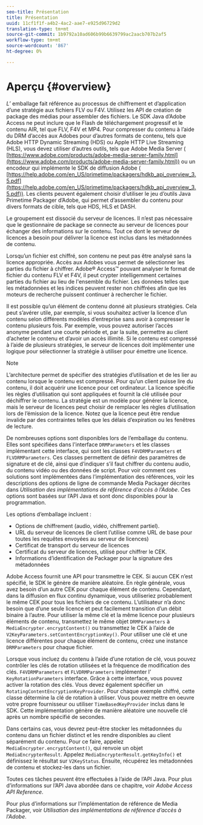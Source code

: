 ```yaml
---
seo-title: Présentation
title: Présentation
uuid: 11cf1f1f-a4b2-4ac2-aae7-e925d96729d2
translation-type: tm+mt
source-git-commit: 1b9792a10ad606b99b6639799ac2aacb707b2af5
workflow-type: tm+mt
source-wordcount: '867'
ht-degree: 0%

---
```



# Aperçu {#overview}

*L’* emballage fait référence au processus de chiffrement et d’application d’une stratégie aux fichiers FLV ou F4V. Utilisez les API de création de package des médias pour assembler des fichiers. Le SDK Java d’Adobe Access ne peut inclure que le Flash de téléchargement progressif et le contenu AIR, tel que FLV, F4V et MP4. Pour compresser du contenu à l’aide du DRM d’accès aux Adobes pour d’autres formats de contenu, tels que Adobe HTTP Dynamic Streaming (HDS) ou Apple HTTP Live Streaming (HLS), vous devez utiliser d’autres outils, tels que Adobe Media Server ( [https://www.adobe.com/products/adobe-media-server-family.html](https://www.adobe.com/products/adobe-media-server-family.html)) ou un encodeur qui implémente le SDK de diffusion Adobe ( [https://help.adobe.com/en_US/primetime/packagers/hdkb_api_overview_3.5.pdf](https://help.adobe.com/en_US/primetime/packagers/hdkb_api_overview_3.5.pdf)). Les clients peuvent également choisir d’utiliser le jeu d’outils Java Primetime Packager d’Adobe, qui permet d’assembler du contenu pour divers formats de cible, tels que HDS, HLS et DASH.

Le groupement est dissocié du serveur de licences. Il n’est pas nécessaire que le gestionnaire de package se connecte au serveur de licences pour échanger des informations sur le contenu. Tout ce dont le serveur de licences a besoin pour délivrer la licence est inclus dans les métadonnées de contenu.

Lorsqu’un fichier est chiffré, son contenu ne peut pas être analysé sans la licence appropriée. Accès aux Adobes vous permet de sélectionner les parties du fichier à chiffrer. Adobe® Access™ pouvant analyser le format de fichier du contenu FLV et F4V, il peut crypter intelligemment certaines parties du fichier au lieu de l&#39;ensemble du fichier. Les données telles que les métadonnées et les indices peuvent rester non chiffrées afin que les moteurs de recherche puissent continuer à rechercher le fichier.

Il est possible qu’un élément de contenu donné ait plusieurs stratégies. Cela peut s’avérer utile, par exemple, si vous souhaitez activer la licence d’un contenu selon différents modèles d’entreprise sans avoir à compresser le contenu plusieurs fois. Par exemple, vous pouvez autoriser l’accès anonyme pendant une courte période et, par la suite, permettre au client d’acheter le contenu et d’avoir un accès illimité. Si le contenu est compressé à l’aide de plusieurs stratégies, le serveur de licences doit implémenter une logique pour sélectionner la stratégie à utiliser pour émettre une licence.

>[!NOTE]
>
>L’architecture permet de spécifier des stratégies d’utilisation et de les lier au contenu lorsque le contenu est compressé. Pour qu’un client puisse lire du contenu, il doit acquérir une licence pour cet ordinateur. La licence spécifie les règles d’utilisation qui sont appliquées et fournit la clé utilisée pour déchiffrer le contenu. La stratégie est un modèle pour générer la licence, mais le serveur de licences peut choisir de remplacer les règles d’utilisation lors de l’émission de la licence. Notez que la licence peut être rendue invalide par des contraintes telles que les délais d’expiration ou les fenêtres de lecture.

De nombreuses options sont disponibles lors de l’emballage du contenu. Elles sont spécifiées dans l&#39;interface `DRMParameters` et les classes implémentant cette interface, qui sont les classes `F4VDRMParameters` et `FLVDRMParameters`. Ces classes permettent de définir des paramètres de signature et de clé, ainsi que d’indiquer s’il faut chiffrer du contenu audio, du contenu vidéo ou des données de script. Pour voir comment ces solutions sont implémentées dans l’implémentation des références, voir les descriptions des options de ligne de commande Media Packager décrites dans *Utilisation des implémentations de référence d’accès à l’Adobe*. Ces options sont basées sur l’API Java et sont donc disponibles pour la programmation.

Les options d’emballage incluent :

* Options de chiffrement (audio, vidéo, chiffrement partiel).
* URL du serveur de licences (le client l’utilise comme URL de base pour toutes les requêtes envoyées au serveur de licences)
* Certificat de transport du serveur de licences
* Certificat du serveur de licences, utilisé pour chiffrer le CEK.
* Informations d’identification de Packager pour la signature des métadonnées

Adobe Access fournit une API pour transmettre le CEK. Si aucun CEK n’est spécifié, le SDK le génère de manière aléatoire. En règle générale, vous avez besoin d’un autre CEK pour chaque élément de contenu. Cependant, dans la diffusion en flux continu dynamique, vous utiliseriez probablement le même CEK pour tous les fichiers de ce contenu. L’utilisateur n’a donc besoin que d’une seule licence et peut facilement transition d’un débit binaire à l’autre. Pour utiliser la même clé et la même licence pour plusieurs éléments de contenu, transmettez le même objet `DRMParameters` à `MediaEncrypter.encryptContent()` ou transmettez le CEK à l’aide de `V2KeyParameters.setContentEncryptionKey()`. Pour utiliser une clé et une licence différentes pour chaque élément de contenu, créez une instance `DRMParameters` pour chaque fichier.

Lorsque vous incluez du contenu à l’aide d’une rotation de clé, vous pouvez contrôler les clés de rotation utilisées et la fréquence de modification des clés. `F4VDRMParameters` et  `FLVDRMParameters` implémenter l’ `KeyRotationParameters` interface. Grâce à cette interface, vous pouvez activer la rotation des clés. Vous devez également spécifier un `RotatingContentEncryptionKeyProvider`. Pour chaque exemple chiffré, cette classe détermine la clé de rotation à utiliser. Vous pouvez mettre en oeuvre votre propre fournisseur ou utiliser `TimeBasedKeyProvider` inclus dans le SDK. Cette implémentation génère de manière aléatoire une nouvelle clé après un nombre spécifié de secondes.

Dans certains cas, vous devrez peut-être stocker les métadonnées du contenu dans un fichier distinct et les rendre disponibles au client séparément du contenu. Pour ce faire, appelez `MediaEncrypter.encryptContent()`, qui renvoie un objet `MediaEncrypterResult`. Appelez `MediaEncrypterResult.getKeyInfo()` et définissez le résultat sur `V2KeyStatus`. Ensuite, récupérez les métadonnées de contenu et stockez-les dans un fichier.

Toutes ces tâches peuvent être effectuées à l’aide de l’API Java. Pour plus d’informations sur l’API Java abordée dans ce chapitre, voir *Adobe Access API Reference*.

Pour plus d’informations sur l’implémentation de référence de Media Packager, voir *Utilisation des implémentations de référence d’accès à l’Adobe*.
